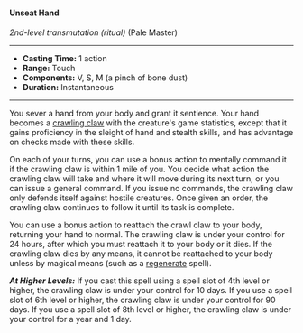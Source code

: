 #### Unseat Hand
*2nd-level transmutation* *(ritual)* (Pale Master)
___
- **Casting Time:** 1 action
- **Range:** Touch
- **Components:** V, S, M (a pinch of bone dust)
- **Duration:** Instantaneous
---
You sever a hand from your body and grant it sentience. Your hand becomes a [crawling claw](/Creatures/Crawling-Claw.md) with the creature's game statistics, except that it gains proficiency in the sleight of hand and stealth skills, and has advantage on checks made with these skills.

On each of your turns, you can use a bonus action to mentally command it if the crawling claw is within 1 mile of you. You decide what action the crawling claw will take and where it will move during its next turn, or you can issue a general command. If you issue no commands, the crawling claw only defends itself against hostile creatures. Once given an order, the crawling claw continues to follow it until its task is complete.

You can use a bonus action to reattach the crawl claw to your body, returning your hand to normal. The crawling claw is under your control for 24 hours, after which you must reattach it to your body or it dies. If the crawling claw dies by any means, it cannot be reattached to your body unless by magical means (such as a [regenerate](/Magic/Spells/regenerate.md) spell).

***At Higher Levels:*** If you cast this spell using a spell slot of 4th level or higher, the crawling claw is under your control for 10 days. If you use a spell slot of 6th level or higher, the crawling claw is under your control for 90 days. If you use a spell slot of 8th level or higher, the crawling claw is under your control for a year and 1 day.
